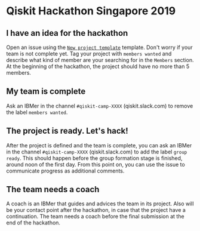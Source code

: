 # Qiskit Hackathon Singapore 2019

## I have an idea for the hackathon

Open an issue using the [`New project template`](https://github.com/qiskit-community/qiskit-hackathon-singapore-19/issues/new?assignees=&labels=members+wanted&template=new-project-template.md&title=Project+name) template.
Don't worry if your team is not complete yet.
Tag your project with `members wanted` and describe what kind of member are your searching for in the `Members` section.
At the beginning of the hackathon, the project should have no more than 5 members.

## My team is complete

Ask an IBMer in the channel `#qiskit-camp-XXXX` (qiskit.slack.com) to remove the label `members wanted`.

## The project is ready. Let's hack!

After the project is defined and the team is complete, you can ask an IBMer in the channel `#qiskit-camp-XXXX` (qiskit.slack.com) to add the label `group ready`. This should happen before the group formation stage is finished, around noon of the first day. From this point on, you can use the issue to communicate progress as additional comments.

## The team needs a coach

A coach is an IBMer that guides and advices the team in its project.
Also will be your contact point after the hackathon, in case that the project have a continuation.
The team needs a coach before the final submission at the end of the hackathon.
